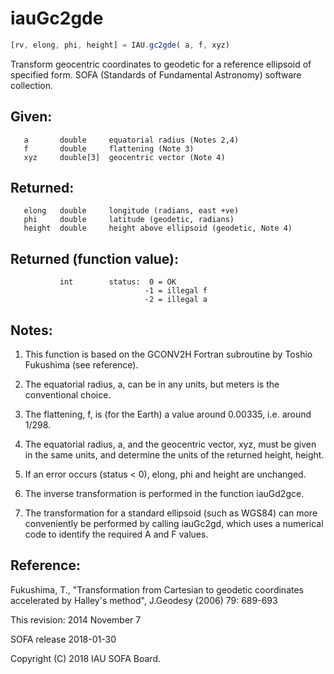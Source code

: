 # iauGc2gde

```js
[rv, elong, phi, height] = IAU.gc2gde( a, f, xyz)
```

Transform geocentric coordinates to geodetic for a reference
ellipsoid of specified form.
SOFA (Standards of Fundamental Astronomy) software collection.


## Given:
```
   a       double     equatorial radius (Notes 2,4)
   f       double     flattening (Note 3)
   xyz     double[3]  geocentric vector (Note 4)
```

## Returned:
```
   elong   double     longitude (radians, east +ve)
   phi     double     latitude (geodetic, radians)
   height  double     height above ellipsoid (geodetic, Note 4)
```

## Returned (function value):
```
           int        status:  0 = OK
                              -1 = illegal f
                              -2 = illegal a
```

## Notes:

1) This function is based on the GCONV2H Fortran subroutine by
   Toshio Fukushima (see reference).

2) The equatorial radius, a, can be in any units, but meters is
   the conventional choice.

3) The flattening, f, is (for the Earth) a value around 0.00335,
   i.e. around 1/298.

4) The equatorial radius, a, and the geocentric vector, xyz,
   must be given in the same units, and determine the units of
   the returned height, height.

5) If an error occurs (status < 0), elong, phi and height are
   unchanged.

6) The inverse transformation is performed in the function
   iauGd2gce.

7) The transformation for a standard ellipsoid (such as WGS84) can
   more conveniently be performed by calling iauGc2gd, which uses a
   numerical code to identify the required A and F values.

## Reference:

   Fukushima, T., "Transformation from Cartesian to geodetic
   coordinates accelerated by Halley's method", J.Geodesy (2006)
   79: 689-693

This revision:  2014 November 7

SOFA release 2018-01-30

Copyright (C) 2018 IAU SOFA Board.